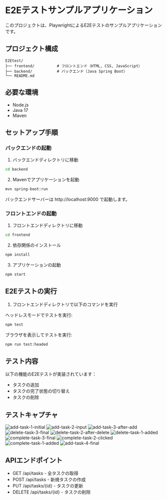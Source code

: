 # E2Eテストサンプルアプリケーション

このプロジェクトは、PlaywrightによるE2Eテストのサンプルアプリケーションです。

## プロジェクト構成

```
E2Etest/
├── frontend/          # フロントエンド（HTML, CSS, JavaScript）
├── backend/           # バックエンド（Java Spring Boot）
└── README.md
```

## 必要な環境

- Node.js
- Java 17
- Maven

## セットアップ手順

### バックエンドの起動

1. バックエンドディレクトリに移動
```bash
cd backend
```

2. Mavenでアプリケーションを起動
```bash
mvn spring-boot:run
```

バックエンドサーバーは http://localhost:9000 で起動します。

### フロントエンドの起動

1. フロントエンドディレクトリに移動
```bash
cd frontend
```

2. 依存関係のインストール
```bash
npm install
```

3. アプリケーションの起動
```bash
npm start
```

## E2Eテストの実行

1. フロントエンドディレクトリで以下のコマンドを実行

ヘッドレスモードでテストを実行:
```bash
npm test
```

ブラウザを表示してテストを実行:
```bash
npm run test:headed
```

## テスト内容

以下の機能のE2Eテストが実装されています：

- タスクの追加
- タスクの完了状態の切り替え
- タスクの削除

## テストキャプチャ
![add-task-1-initial](https://github.com/user-attachments/assets/0a9a5e3a-4cd1-4abf-b8bf-47e543de7fe6)
![add-task-2-input](https://github.com/user-attachments/assets/07c14da2-42e1-4f76-b449-0ff88f4c8c09)
![add-task-3-after-add](https://github.com/user-attachments/assets/804b1bc0-5e80-44e5-957a-d6bebbe2b9b4)
![delete-task-3-final](https://github.com/user-attachments/assets/a3379d60-9b14-4738-aa0d-57c9ec39c85f)
![delete-task-2-after-delete](https://github.com/user-attachments/assets/d250f7ca-d2b0-47ad-9b77-b0f4b9a4b650)
![delete-task-1-added](https://github.com/user-attachments/assets/3e29f5a9-6ca3-47c2-9088-24028ef248ea)
![complete-task-3-final](https://github.com/user-attachments/assets/dbe5f6cb-5fe2-49f5-a1ea-eb6bc9c7d219)
![complete-task-2-clicked](https://github.com/user-attachments/assets/1ce986c2-4edb-4877-9237-8aa79f351f88)
![complete-task-1-added](https://github.com/user-attachments/assets/d5b7873d-a53f-4534-a56e-8864d14119cc)
![add-task-4-final](https://github.com/user-attachments/assets/6eafb6cc-2da8-43eb-8913-7825320d0def)
## APIエンドポイント

- GET /api/tasks - 全タスクの取得
- POST /api/tasks - 新規タスクの作成
- PUT /api/tasks/{id} - タスクの更新
- DELETE /api/tasks/{id} - タスクの削除
